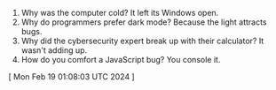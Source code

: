  
1. Why was the computer cold? It left its Windows open.
2. Why do programmers prefer dark mode? Because the light attracts bugs.
3. Why did the cybersecurity expert break up with their calculator? It wasn't adding up.
4. How do you comfort a JavaScript bug? You console it.
 
[ 
Mon Feb 19 01:08:03 UTC 2024
 ]
